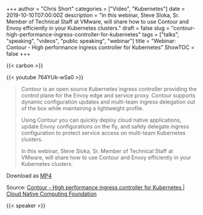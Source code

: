 +++
author = "Chris Short"
categories = ["Video", "Kubernetes"]
date = 2019-10-10T07:00:00Z
description = "In this webinar, Steve Sloka, Sr. Member of Technical Staff at VMware, will share how to use Contour and Envoy efficiently in your Kubernetes clusters."
draft = false
slug = "contour-high-performance-ingress-controller-for-kubernetes"
tags = ["talks", "speaking", "videos", "public speaking", "webinar"]
title = "Webinar: Contour - High performance ingress controller for Kubernetes"
ShowTOC = false
+++

{{< carbon >}}

{{< youtube 764YUk-wSa0 >}}

> Contour is an open source Kubernetes ingress controller providing the control plane for the Envoy edge and service proxy.​ Contour supports dynamic configuration updates and multi-team ingress delegation out of the box while maintaining a lightweight profile.
>
> Using Contour you can quickly deploy cloud native applications, update Envoy configurations on the fly, and safely delegate ingress configuration to protect service access on multi-team Kubernetes clusters.
>
> In this webinar, Steve Sloka, Sr. Member of Technical Staff at VMware, will share how to use Contour and Envoy efficiently in your Kubernetes clusters.

Download as [MP4](https://shortcdn.com/chrisshort/Contour-High-Performance-Ingress-Controller-for-Kubernetes.mp4)

Source: [Contour - High performance ingress controller for Kubernetes | Cloud Native Computing Foundation](https://www.cncf.io/online-programs/contour-high-performance-ingress-controller-for-kubernetes/)

{{< speaker >}}

